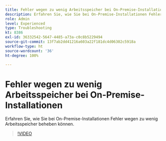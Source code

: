 ```yaml
---
title: Fehler wegen zu wenig Arbeitsspeicher bei On-Premise-Installationen
description: Erfahren Sie, wie Sie bei On-Premise-Installationen Fehler wegen zu wenig Arbeitsspeicher beheben können.
role: Admin
level: Experienced
type: Troubleshooting
kt: 8386
exl-id: 36332542-5647-4485-a73a-c0c8b5229494
source-git-commit: 13f7ab2dd41216a603a22f181dc4d06302c5918a
workflow-type: ht
source-wordcount: '36'
ht-degree: 100%

---
```


# Fehler wegen zu wenig Arbeitsspeicher bei On-Premise-Installationen

Erfahren Sie, wie Sie bei On-Premise-Installationen Fehler wegen zu wenig Arbeitsspeicher beheben können.

>[!VIDEO](https://video.tv.adobe.com/v/335891?quality=12&learn=on)
